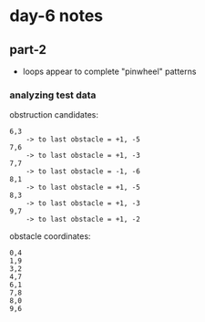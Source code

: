 # day-6 notes

## part-2

- loops appear to complete "pinwheel" patterns

### analyzing test data

obstruction candidates:

```
6,3
	-> to last obstacle = +1, -5
7,6
	-> to last obstacle = +1, -3
7,7
	-> to last obstacle = -1, -6
8,1
	-> to last obstacle = +1, -5
8,3
	-> to last obstacle = +1, -3
9,7
	-> to last obstacle = +1, -2
```

obstacle coordinates:

```
0,4
1,9
3,2
4,7
6,1
7,8
8,0
9,6
```
